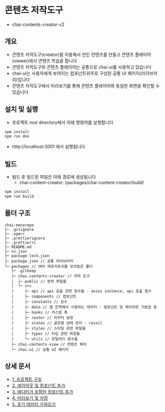 # 콘텐츠 저작도구

- chai-contents-creator-v2

## 개요

- 콘텐츠 저작도구(creator)를 이용해서 만든 컨텐츠를 만들고 콘텐츠 플레이어(viewer)에서 콘텐츠 학습을 합니다
- 콘텐츠 저작도구와 콘텐츠 플레이어는 공통으로 chai-ui를 사용하고 있습니다
- chai-ui는 사용자에게 보여지는 컴포넌트위주로 구성된 공통 UI 패키지(라이브러리)입니다
- 콘텐츠 저작도구에서 미리보기를 통해 콘텐츠 플레이어와 동일한 화면을 확인할 수 있습니다

## 설치 및 실행

- 프로젝트 root directory에서 아래 명령어를 실행합니다

```bash
npm install
npm run dev
```

- http://localhost:3001 에서 실행됩니다

## 빌드

- 빌드 후 빌드된 파일은 아래 경로에 생성됩니다
  - chai-content-creator: /packages/chai-content-creator/build/

```bash
npm install
npm run build
```

## 폴더 구조

```
chai-monorepo
├─ .gitignore
├─ .npmrc
├─ .prettierignore
├─ .prettierrc
├─ README.md
├─ nx.json
├─ package-lock.json
├─ package.json // 공통 라이브러리
└─ packages // 여러 레포지토리를 모아놓은 폴더
   ├─ .gitkeep
   ├─ chai-contents-creator // 저작 도구
   |  ├─ public // 정적 파일들
   |  └─ src
   |     ├─ api // api 호출 관련 함수들 - axios instance, api 호출 함수
   |     ├─ components // 컴포넌트
   |     ├─ constants // 상수
   |     ├─ data // 앱 전역에서 사용하는 데이터 - 컴포넌트 및 레이아웃 기본값 등
   |     ├─ hooks // 커스텀 훅
   |     ├─ router // 라우터 설정
   |     ├─ states // 글로벌 상태 관리 - recoil
   |     ├─ styles // 스타일 관련 파일들
   |     ├─ types // 타입 관련 파일들
   |     └─ utils // 유틸리티 함수들
   ├─ chai-contents-view // 컨텐츠 뷰어
   └─ chai-ui // 공통 UI 패키지

```

## 상세 문서

- [1. 프로젝트 구조](../../docs/creator/01_project.md)
- [2. 레이아웃 및 컴포넌트 추가](../../docs/creator/02_add-components.md)
- [3. 에디터가 포함된 컴포넌트 추가](../../docs/creator/03_editor.md)
- [4. 미리보기 및 저장](../../docs/creator/04_preview-save.md)
- [5. 초기 데이터 가져오기](../../docs/creator/05_fetching-data.md)
